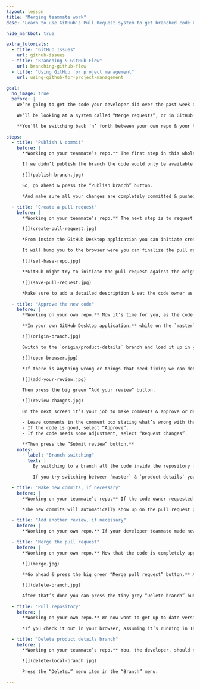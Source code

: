 ```yaml
---
layout: lesson
title: "Merging teammate work"
desc: "Learn to use GitHub’s Pull Request system to get branched code back onto the master branch and into the live website."

hide_markbot: true

extra_tutorials:
  - title: "GitHub Issues"
    url: github-issues
  - title: "Branching & GitHub Flow"
    url: branching-github-flow
  - title: "Using GitHub for project management"
    url: using-github-for-project-management

goal:
  no_image: true
  before: |
    We’re going to get the code your developer did over the past week on the “Product details” page back into master so everybody’s repository is completely up-to-date.

    We’ll be looking at a system called “Merge requests”, or in GitHub’s terminology: “Pull requests”, which allow code owners to view & approve or reject new code additions for the `master` branch.

    **You’ll be switching back ’n’ forth between your own repo & your teammate’s repo on GitHub Desktop.**

steps:
  - title: "Publish & commit"
    before: |
      **Working on your teammate’s repo.** The first step in this whole process is making the product details code available online. That’s called “publishing the branch”.

      If we didn’t publish the branch the code would only be available on our local computer.

      ![](publish-branch.jpg)

      So, go ahead & press the “Publish branch” button.

      *And make sure all your changes are completely committed & pushed.*

  - title: "Create a pull request"
    before: |
      **Working on your teammate’s repo.** The next step is to request permission from the code owner to merge your changes into the master branch. On GitHub this is called a “Pull request”, which I think is a slightly confusing term, I prefer to call it a “Merge request”.

      ![](create-pull-request.jpg)

      *From inside the GitHub Desktop application you can initiate creating a pull request.*

      It will bump you to the browser were you can finalize the pull request details.

      ![](set-base-repo.jpg)

      **GitHub might try to initiate the pull request against the original Web Dev `ecommerce-pattern-library`—but we want to do a merge request against this specific repository.** So open the drop down choose your teammate’s (the code owner’s) name from the list.

      ![](save-pull-request.jpg)

      *Make sure to add a detailed description & set the code owner as the “Reviewers”.* **Then press “Create pull request”.**

  - title: "Approve the new code"
    before: |
      **Working on your own repo.** Now it’s time for you, as the code owner, to review the code and make sure it works like you anticipate.

      **In your own GitHub Desktop application,** while on the `master` branch, pull it.

      ![](origin-branch.jpg)

      Switch to the `origin/product-details` branch and load it up in your browser. (If you have your teammate’s repo running in Terminal you’ll have to switch to yours.) Confirm that each product loads the information properly, that it’s responsive & designed well.

      ![](open-browser.jpg)

      *If there is anything wrong or things that need fixing we can detail that in the pull request.* So move back into the browser.

      ![](add-your-review.jpg)

      Then press the big green “Add your review” button.

      ![](review-changes.jpg)

      On the next screen it’s your job to make comments & approve or deny the request.

      - Leave comments in the comment box stating what’s wrong with the code, or that it looks good.
      - If the code is good, select “Approve”.
      - If the code needs some adjustment, select “Request changes”.

      **Then press the “Submit review” button.**
    notes:
      - label: "Branch switching"
        text: |
          By switching to a branch all the code inside the repository folder changes to match the code within that branch.

          If you try switching between `master` & `product-details` you’ll see the code inside `product.html` switch back & forth between the two versions.

  - title: "Make new commits, if necessary"
    before: |
      **Working on your teammate’s repo.** If the code owner requested changes to your code it’s your job now to make those changes. Go back to the code, working on the `product-details` branch & make new commits and pushing the to GitHub.

      *The new commits will automatically show up on the pull request page.*

  - title: "Add another review, if necessary"
    before: |
      **Working on your own repo.** If your developer teammate made new commits into the `product-details` branch, you’ll be required to review the changes again and hopefully press “Approve”.

  - title: "Merge the pull request"
    before: |
      **Working on your own repo.** Now that the code is completely approved we can merge the pull request.

      ![](merge.jpg)

      **Go ahead & press the big green “Merge pull request” button.** And the “Confirm merge” button too.

      ![](delete-branch.jpg)

      After that’s done you can press the tiny grey “Delete branch” button.

  - title: "Pull repository"
    before: |
      **Working on your own repo.** We now want to get up-to-date version of `master` onto your computer. So, in GitHub Desktop, “Pull” the repository. *Make sure you’re viewing the `master` branch.*

      *If you check it out in your browser, assuming it’s running in Terminal, you should see the final version of the product details page.*

  - title: "Delete product details branch"
    before: |
      **Working on your teammate’s repo.** You, the developer, should now delete your `product-details` branch because it has been merged. Branches should only be used once, for one single feature, then deleted after they are merged & finalized.

      ![](delete-local-branch.jpg)

      Press the “Delete…” menu item in the “Branch” menu.

---
```

